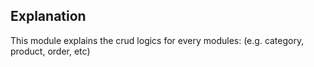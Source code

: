 ## Explanation
 This module explains the crud logics for every modules: (e.g. category, product, order, etc)